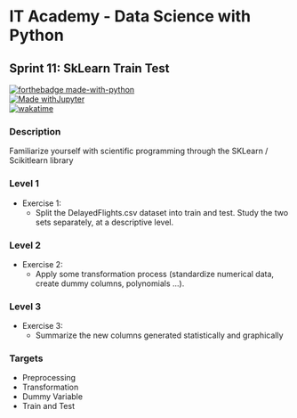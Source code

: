 # IT Academy - Data Science with Python
## Sprint 11: SkLearn Train Test

[![forthebadge made-with-python](http://ForTheBadge.com/images/badges/made-with-python.svg)](https://www.python.org/)  
[![Made withJupyter](https://img.shields.io/badge/Made%20with-Jupyter-orange?style=for-the-badge&logo=Jupyter)](https://jupyter.org/try)  
[![wakatime](https://wakatime.com/badge/github/jesussantana/SkLearn-Train-Test.svg)](https://wakatime.com/badge/github/jesussantana/SkLearn-Train-Test)  

### Description

Familiarize yourself with scientific programming through the SKLearn / Scikitlearn library


### Level 1

- Exercise 1: 
  - Split the DelayedFlights.csv dataset into train and test. Study the two sets separately, at a descriptive level.
  
### Level 2

- Exercise 2: 
  - Apply some transformation process (standardize numerical data, create dummy columns, polynomials ...).

### Level 3

- Exercise 3: 
  - Summarize the new columns generated statistically and graphically


### Targets

- Preprocessing
- Transformation
- Dummy Variable
- Train and Test